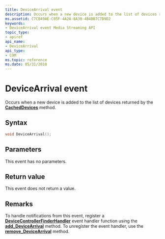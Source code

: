 ```yaml
---
title: DeviceArrival event
description: Occurs when a new device is added to the list of devices returned by the CachedDevices method.
ms.assetid: C7CB49AE-C05F-4A2A-8A30-4B4BB7C7D9D2
keywords:
- DeviceArrival event Media Streaming API
topic_type:
- apiref
api_name:
- DeviceArrival
api_type:
- COM
ms.topic: reference
ms.date: 05/31/2018
---
```


# DeviceArrival event

Occurs when a new device is added to the list of devices returned by the [**CachedDevices**](idevicecontroller-cacheddevices.md) method.

## Syntax


```C++
void DeviceArrival();
```



## Parameters

This event has no parameters.

## Return value

This event does not return a value.

## Remarks

To handle notifications from this event, register a [**DeviceControllerFinderHandler**](https://msdn.microsoft.com/library/Hh828843(v=VS.85).aspx) event handler function using the [**add\_DeviceArrival**](https://msdn.microsoft.com/library/Hh828903(v=VS.85).aspx) method. To unregister the event handler, use the [**remove\_DeviceArrival**](https://msdn.microsoft.com/library/Hh828907(v=VS.85).aspx) method.

 

 




